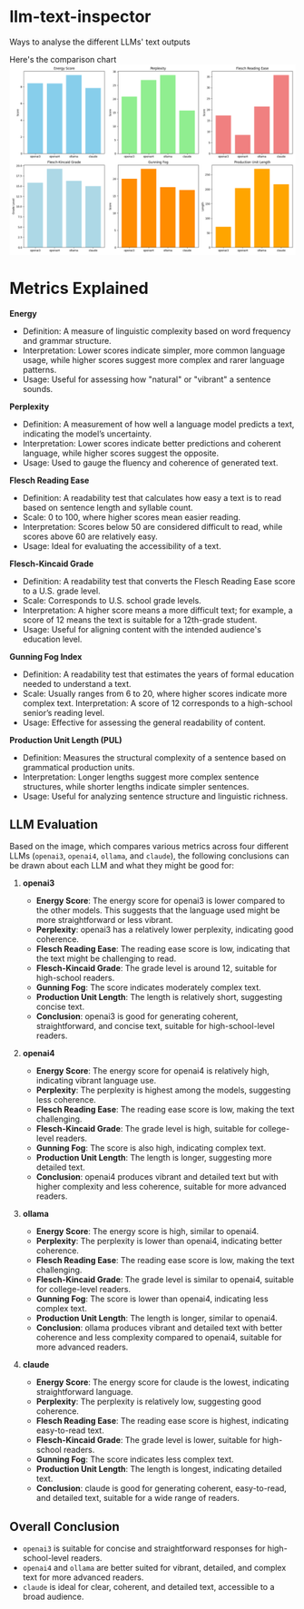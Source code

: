 # llm-text-inspector
 Ways to analyse the different LLMs' text outputs

Here's the comparison chart
![LLM output analysed](llm_comparison.png)

# Metrics Explained
**Energy**
- Definition: A measure of linguistic complexity based on word frequency and grammar structure.
- Interpretation: Lower scores indicate simpler, more common language usage, while higher scores suggest more complex and rarer language patterns.
- Usage: Useful for assessing how "natural" or "vibrant" a sentence sounds.

**Perplexity**
- Definition: A measurement of how well a language model predicts a text, indicating the model’s uncertainty.
- Interpretation: Lower scores indicate better predictions and coherent language, while higher scores suggest the opposite.
- Usage: Used to gauge the fluency and coherence of generated text.

**Flesch Reading Ease**
- Definition: A readability test that calculates how easy a text is to read based on sentence length and syllable count.
- Scale: 0 to 100, where higher scores mean easier reading.
- Interpretation: Scores below 50 are considered difficult to read, while scores above 60 are relatively easy.
- Usage: Ideal for evaluating the accessibility of a text.

**Flesch-Kincaid Grade**
- Definition: A readability test that converts the Flesch Reading Ease score to a U.S. grade level.
- Scale: Corresponds to U.S. school grade levels.
- Interpretation: A higher score means a more difficult text; for example, a score of 12 means the text is suitable for a 12th-grade student.
- Usage: Useful for aligning content with the intended audience's education level.

**Gunning Fog Index**
- Definition: A readability test that estimates the years of formal education needed to understand a text.
- Scale: Usually ranges from 6 to 20, where higher scores indicate more complex text.
Interpretation: A score of 12 corresponds to a high-school senior’s reading level.
- Usage: Effective for assessing the general readability of content.

**Production Unit Length (PUL)**
- Definition: Measures the structural complexity of a sentence based on grammatical production units.
- Interpretation: Longer lengths suggest more complex sentence structures, while shorter lengths indicate simpler sentences.
- Usage: Useful for analyzing sentence structure and linguistic richness.

## LLM Evaluation
Based on the image, which compares various metrics across four different LLMs (`openai3`, `openai4`, `ollama`, and `claude`), the following conclusions can be drawn about each LLM and what they might be good for:

1. **openai3**
   - **Energy Score**: The energy score for openai3 is lower compared to the other models. This suggests that the language used might be more straightforward or less vibrant.
   - **Perplexity**: openai3 has a relatively lower perplexity, indicating good coherence.
   - **Flesch Reading Ease**: The reading ease score is low, indicating that the text might be challenging to read.
   - **Flesch-Kincaid Grade**: The grade level is around 12, suitable for high-school readers.
   - **Gunning Fog**: The score indicates moderately complex text.
   - **Production Unit Length**: The length is relatively short, suggesting concise text.
   - **Conclusion**: openai3 is good for generating coherent, straightforward, and concise text, suitable for high-school-level readers.

2. **openai4**
   - **Energy Score**: The energy score for openai4 is relatively high, indicating vibrant language use.
   - **Perplexity**: The perplexity is highest among the models, suggesting less coherence.
   - **Flesch Reading Ease**: The reading ease score is low, making the text challenging.
   - **Flesch-Kincaid Grade**: The grade level is high, suitable for college-level readers.
   - **Gunning Fog**: The score is also high, indicating complex text.
   - **Production Unit Length**: The length is longer, suggesting more detailed text.
   - **Conclusion**: openai4 produces vibrant and detailed text but with higher complexity and less coherence, suitable for more advanced readers.

3. **ollama**
   - **Energy Score**: The energy score is high, similar to openai4.
   - **Perplexity**: The perplexity is lower than openai4, indicating better coherence.
   - **Flesch Reading Ease**: The reading ease score is low, making the text challenging.
   - **Flesch-Kincaid Grade**: The grade level is similar to openai4, suitable for college-level readers.
   - **Gunning Fog**: The score is lower than openai4, indicating less complex text.
   - **Production Unit Length**: The length is longer, similar to openai4.
   - **Conclusion**: ollama produces vibrant and detailed text with better coherence and less complexity compared to openai4, suitable for more advanced readers.

4. **claude**
   - **Energy Score**: The energy score for claude is the lowest, indicating straightforward language.
   - **Perplexity**: The perplexity is relatively low, suggesting good coherence.
   - **Flesch Reading Ease**: The reading ease score is highest, indicating easy-to-read text.
   - **Flesch-Kincaid Grade**: The grade level is lower, suitable for high-school readers.
   - **Gunning Fog**: The score indicates less complex text.
   - **Production Unit Length**: The length is longest, indicating detailed text.
   - **Conclusion**: claude is good for generating coherent, easy-to-read, and detailed text, suitable for a wide range of readers.

## Overall Conclusion

- `openai3` is suitable for concise and straightforward responses for high-school-level readers.
- `openai4` and `ollama` are better suited for vibrant, detailed, and complex text for more advanced readers.
- `claude` is ideal for clear, coherent, and detailed text, accessible to a broad audience.
